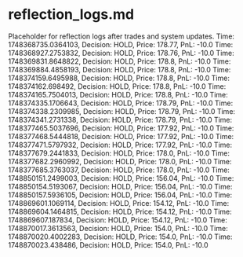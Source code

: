 # reflection_logs.md

Placeholder for reflection logs after trades and system updates.
Time: 1748368735.0364103, Decision: HOLD, Price: 178.77, PnL: -10.0
Time: 1748368927.2753832, Decision: HOLD, Price: 178.76, PnL: -10.0
Time: 1748369831.8648822, Decision: HOLD, Price: 178.8, PnL: -10.0
Time: 1748369884.4858193, Decision: HOLD, Price: 178.8, PnL: -10.0
Time: 1748374159.6495988, Decision: HOLD, Price: 178.8, PnL: -10.0
Time: 1748374162.698492, Decision: HOLD, Price: 178.8, PnL: -10.0
Time: 1748374165.7504013, Decision: HOLD, Price: 178.8, PnL: -10.0
Time: 1748374335.1706643, Decision: HOLD, Price: 178.79, PnL: -10.0
Time: 1748374338.2309985, Decision: HOLD, Price: 178.79, PnL: -10.0
Time: 1748374341.2731338, Decision: HOLD, Price: 178.79, PnL: -10.0
Time: 1748377465.5037696, Decision: HOLD, Price: 177.92, PnL: -10.0
Time: 1748377468.5444818, Decision: HOLD, Price: 177.92, PnL: -10.0
Time: 1748377471.5797932, Decision: HOLD, Price: 177.92, PnL: -10.0
Time: 1748377679.2441833, Decision: HOLD, Price: 178.0, PnL: -10.0
Time: 1748377682.2960992, Decision: HOLD, Price: 178.0, PnL: -10.0
Time: 1748377685.3763037, Decision: HOLD, Price: 178.0, PnL: -10.0
Time: 1748850151.2499003, Decision: HOLD, Price: 156.04, PnL: -10.0
Time: 1748850154.5193067, Decision: HOLD, Price: 156.04, PnL: -10.0
Time: 1748850157.5936105, Decision: HOLD, Price: 156.04, PnL: -10.0
Time: 1748869601.1069114, Decision: HOLD, Price: 154.12, PnL: -10.0
Time: 1748869604.1464815, Decision: HOLD, Price: 154.12, PnL: -10.0
Time: 1748869607.187834, Decision: HOLD, Price: 154.12, PnL: -10.0
Time: 1748870017.3613563, Decision: HOLD, Price: 154.0, PnL: -10.0
Time: 1748870020.4002283, Decision: HOLD, Price: 154.0, PnL: -10.0
Time: 1748870023.438486, Decision: HOLD, Price: 154.0, PnL: -10.0
